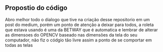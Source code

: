 ## Propostio do código

Abro melhor todo o dialogo que tive na criação desse repositorio em um post do medium, porém um ponto de atenção a deixar para todos, a roleta que estava usando é uma da BETWAY que é automatica
e lembrar de alterar as dimensoes do OPENCV baseado nas dimensões da tela do seu computador, não fiz o códgio tão livre assim a ponto de se comportar em todas as telas
